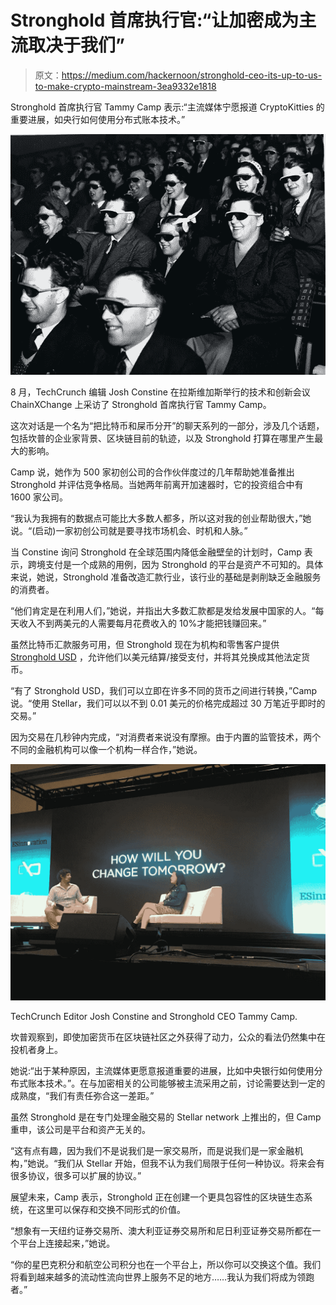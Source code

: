 # Stronghold 首席执行官:“让加密成为主流取决于我们”

> 原文：<https://medium.com/hackernoon/stronghold-ceo-its-up-to-us-to-make-crypto-mainstream-3ea9332e1818>

Stronghold 首席执行官 Tammy Camp 表示:“主流媒体宁愿报道 CryptoKitties 的重要进展，如央行如何使用分布式账本技术。”

![](img/55d405550259a42c2badeba4fc0658c0.png)

8 月，TechCrunch 编辑 Josh Constine 在拉斯维加斯举行的技术和创新会议 ChainXChange 上采访了 Stronghold 首席执行官 Tammy Camp。

这次对话是一个名为“把比特币和屎币分开”的聊天系列的一部分，涉及几个话题，包括坎普的企业家背景、区块链目前的轨迹，以及 Stronghold 打算在哪里产生最大的影响。

Camp 说，她作为 500 家初创公司的合作伙伴度过的几年帮助她准备推出 Stronghold 并评估竞争格局。当她两年前离开加速器时，它的投资组合中有 1600 家公司。

“我认为我拥有的数据点可能比大多数人都多，所以这对我的创业帮助很大，”她说。“(启动)一家初创公司就是要寻找市场机会、时机和人脉。”

当 Constine 询问 Stronghold 在全球范围内降低金融壁垒的计划时，Camp 表示，跨境支付是一个成熟的用例，因为 Stronghold 的平台是资产不可知的。具体来说，她说，Stronghold 准备改造汇款行业，该行业的基础是剥削缺乏金融服务的消费者。

“他们肯定是在利用人们，”她说，并指出大多数汇款都是发给发展中国家的人。“每天收入不到两美元的人需要每月花费收入的 10%才能把钱赚回来。”

虽然比特币汇款服务可用，但 Stronghold 现在为机构和零售客户提供 [Stronghold USD](http://stronghold.co/stronghold-usd) ，允许他们以美元结算/接受支付，并将其兑换成其他法定货币。

“有了 Stronghold USD，我们可以立即在许多不同的货币之间进行转换，”Camp 说。“使用 Stellar，我们可以以不到 0.01 美元的价格完成超过 30 万笔近乎即时的交易。”

因为交易在几秒钟内完成，“对消费者来说没有摩擦。由于内置的监管技术，两个不同的金融机构可以像一个机构一样合作，”她说。

![](img/cefad2da01a4f654c0901468955ff8ed.png)

TechCrunch Editor Josh Constine and Stronghold CEO Tammy Camp.

坎普观察到，即使加密货币在区块链社区之外获得了动力，公众的看法仍然集中在投机者身上。

她说:“出于某种原因，主流媒体更愿意报道重要的进展，比如中央银行如何使用分布式账本技术。”。在与加密相关的公司能够被主流采用之前，讨论需要达到一定的成熟度，“我们有责任弥合这一差距。”

虽然 Stronghold 是在专门处理金融交易的 Stellar network 上推出的，但 Camp 重申，该公司是平台和资产无关的。

“这有点有趣，因为我们不是说我们是一家交易所，而是说我们是一家金融机构，”她说。“我们从 Stellar 开始，但我不认为我们局限于任何一种协议。将来会有很多协议，很多可以扩展的协议。”

展望未来，Camp 表示，Stronghold 正在创建一个更具包容性的区块链生态系统，在这里可以保存和交换不同形式的价值。

“想象有一天纽约证券交易所、澳大利亚证券交易所和尼日利亚证券交易所都在一个平台上连接起来，”她说。

“你的星巴克积分和航空公司积分也在一个平台上，所以你可以交换这个值。我们将看到越来越多的流动性流向世界上服务不足的地方……我认为我们将成为领跑者。”